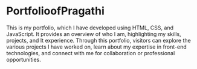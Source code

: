 # PortfolioofPragathi
This is my portfolio, which I have developed using HTML, CSS, and JavaScript. It provides an overview of who I am, highlighting my skills, projects, and It experience. Through this portfolio, visitors can explore the various projects I have worked on, learn about my expertise in front-end technologies, and connect with me for collaboration or professional opportunities. 
